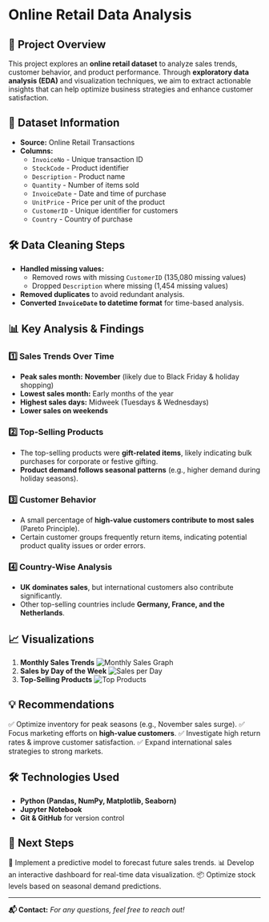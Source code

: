 # Online Retail Data Analysis

## 📌 Project Overview
This project explores an **online retail dataset** to analyze sales trends, customer behavior, and product performance. Through **exploratory data analysis (EDA)** and visualization techniques, we aim to extract actionable insights that can help optimize business strategies and enhance customer satisfaction.

## 📂 Dataset Information
- **Source:** Online Retail Transactions
- **Columns:**
  - `InvoiceNo` - Unique transaction ID
  - `StockCode` - Product identifier
  - `Description` - Product name
  - `Quantity` - Number of items sold
  - `InvoiceDate` - Date and time of purchase
  - `UnitPrice` - Price per unit of the product
  - `CustomerID` - Unique identifier for customers
  - `Country` - Country of purchase

## 🛠️ Data Cleaning Steps
- **Handled missing values:**
  - Removed rows with missing `CustomerID` (135,080 missing values)
  - Dropped `Description` where missing (1,454 missing values)
- **Removed duplicates** to avoid redundant analysis.
- **Converted `InvoiceDate` to datetime format** for time-based analysis.

## 📊 Key Analysis & Findings
### 1️⃣ Sales Trends Over Time
- **Peak sales month:** **November** (likely due to Black Friday & holiday shopping)
- **Lowest sales month:** Early months of the year
- **Highest sales days:** Midweek (Tuesdays & Wednesdays)
- **Lower sales on weekends**

### 2️⃣ Top-Selling Products
- The top-selling products were **gift-related items**, likely indicating bulk purchases for corporate or festive gifting.
- **Product demand follows seasonal patterns** (e.g., higher demand during holiday seasons).

### 3️⃣ Customer Behavior
- A small percentage of **high-value customers contribute to most sales** (Pareto Principle).
- Certain customer groups frequently return items, indicating potential product quality issues or order errors.

### 4️⃣ Country-Wise Analysis
- **UK dominates sales**, but international customers also contribute significantly.
- Other top-selling countries include **Germany, France, and the Netherlands**.

## 📈 Visualizations
1. **Monthly Sales Trends** ![Monthly Sales Graph](monthly_sales.png)
2. **Sales by Day of the Week** ![Sales per Day](weekly_sales.png)
3. **Top-Selling Products** ![Top Products](top_products.png)

## 💡 Recommendations
✅ Optimize inventory for peak seasons (e.g., November sales surge).
✅ Focus marketing efforts on **high-value customers**.
✅ Investigate high return rates & improve customer satisfaction.
✅ Expand international sales strategies to strong markets.

## 🛠️ Technologies Used
- **Python (Pandas, NumPy, Matplotlib, Seaborn)**
- **Jupyter Notebook**
- **Git & GitHub** for version control

## 📌 Next Steps
🚀 Implement a predictive model to forecast future sales trends.
📊 Develop an interactive dashboard for real-time data visualization.
📦 Optimize stock levels based on seasonal demand predictions.

---
**📬 Contact:** _For any questions, feel free to reach out!_
